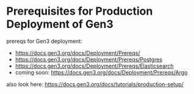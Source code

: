 # Prerequisites for Production Deployment of Gen3

prereqs for Gen3 deployment:

- https://docs.gen3.org/docs/Deployment/Prereqs/
- https://docs.gen3.org/docs/Deployment/Prereqs/Postgres
- https://docs.gen3.org/docs/Deployment/Prereqs/Elasticsearch
- coming soon: https://docs.gen3.org/docs/Deployment/Prereqs/Argo

also look here: https://docs.gen3.org/docs/tutorials/production-setup/
